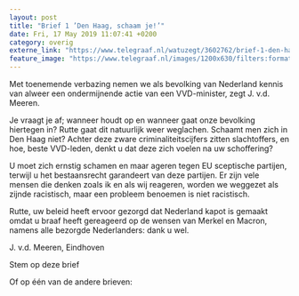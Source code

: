```yaml
---
layout: post
title: "Brief 1 ’Den Haag, schaam je!’"
date: Fri, 17 May 2019 11:07:41 +0200
category: overig
externe_link: "https://www.telegraaf.nl/watuzegt/3602762/brief-1-den-haag-schaam-je"
feature_image: "https://www.telegraaf.nl/images/1200x630/filters:format(jpeg):quality(80)/cdn-kiosk-api.telegraaf.nl/ec51ac42-7883-11e9-a089-0255c322e81b.jpg"
---
```


<p class="intro">Met toenemende verbazing nemen we als bevolking van Nederland kennis van alweer een ondermijnende actie van een VVD-minister, zegt J. v.d. Meeren.</p> <p>Je vraagt je af; wanneer houdt op en wanneer gaat onze bevolking hiertegen in? Rutte gaat dit natuurlijk weer weglachen. Schaamt men zich in Den Haag niet? Achter deze zware criminaliteitscijfers zitten slachtoffers, en hoe, beste VVD-leden, denkt u dat deze zich voelen na uw schoffering?</p><p>U moet zich ernstig schamen en maar ageren tegen EU sceptische partijen, terwijl u het bestaansrecht garandeert van deze partijen. Er zijn vele mensen die denken zoals ik en als wij reageren, worden we weggezet als zijnde racistisch, maar een probleem benoemen is niet racistisch.</p><p>Rutte, uw beleid heeft ervoor gezorgd dat Nederland kapot is gemaakt omdat u braaf heeft gereageerd op de wensen van Merkel en Macron, namens alle bezorgde Nederlanders: dank u wel.</p><p>J. v.d. Meeren, Eindhoven</p><p>Stem op deze brief</p><p>Of op één van de andere brieven:</p>
